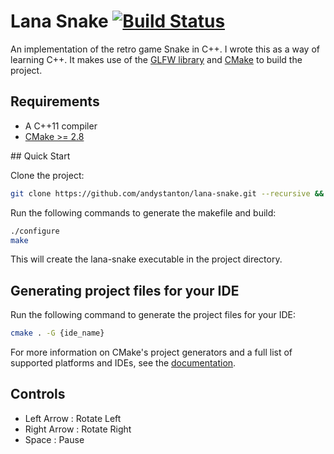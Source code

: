# Lana Snake [![Build Status](https://travis-ci.org/andystanton/lana-snake.png?branch=master)](https://travis-ci.org/andystanton/lana-snake)

An implementation of the retro game Snake in C++. I wrote this as a way of learning C++. It makes use of the [GLFW library](http://www.glfw.org) and [CMake](http://www.cmake.org/) to build the project.

## Requirements

 * A C++11 compiler
 * [CMake >= 2.8](http://www.cmake.org/cmake/resources/software.html)

## Quick Start

Clone the project:

```sh
git clone https://github.com/andystanton/lana-snake.git --recursive && cd lana-snake
```

Run the following commands to generate the makefile and build:

```sh
./configure
make
```

This will create the lana-snake executable in the project directory.

## Generating project files for your IDE

Run the following command to generate the project files for your IDE:

```sh
cmake . -G {ide_name}
```

For more information on CMake's project generators and a full list of supported platforms and IDEs, see the [documentation](http://www.cmake.org/Wiki/CMake_Generator_Specific_Information).

## Controls

 * Left Arrow : Rotate Left
 * Right Arrow : Rotate Right
 * Space : Pause
